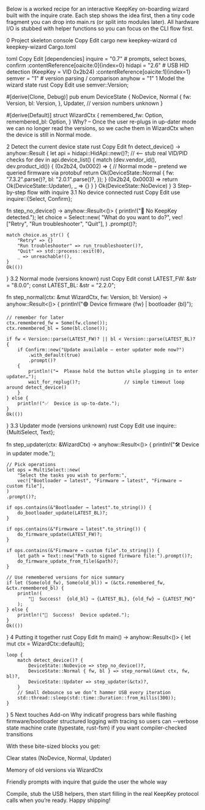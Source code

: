 Below is a worked recipe for an interactive KeepKey on-boarding wizard built with the inquire crate. Each step shows the idea first, then a tiny code fragment you can drop into main.rs (or split into modules later). All hardware I/O is stubbed with helper functions so you can focus on the CLI flow first.

0 Project skeleton
console
Copy
Edit
cargo new keepkey-wizard
cd keepkey-wizard
Cargo.toml

toml
Copy
Edit
[dependencies]
inquire  = "0.7"      # prompts, select boxes, confirm    :contentReference[oaicite:0]{index=0}
hidapi   = "2.6"      # USB HID detection (KeepKey = VID 0x2b24)   :contentReference[oaicite:1]{index=1}
semver   = "1"        # version parsing / comparison
anyhow   = "1"
1 Model the wizard state
rust
Copy
Edit
use semver::Version;

#[derive(Clone, Debug)]
pub enum DeviceState {
NoDevice,
Normal {
fw: Version,
bl: Version,
},
Updater,         // version numbers unknown
}

#[derive(Default)]
struct WizardCtx {
remembered_fw: Option<Version>,
remembered_bl: Option<Version>,
}
Why? – Once the user re-plugs in up-dater mode we can no longer read the versions, so we cache them in WizardCtx when the device is still in Normal mode.

2 Detect the current device state
rust
Copy
Edit
fn detect_device() -> anyhow::Result<DeviceState> {
let api = hidapi::HidApi::new()?;          // <-- stub real VID/PID checks
for dev in api.device_list() {
match (dev.vendor_id(), dev.product_id()) {
(0x2b24, 0x0002) => {
// Normal mode – pretend we queried firmware via protobuf
return Ok(DeviceState::Normal {
fw: "7.3.2".parse()?,
bl: "2.0.1".parse()?,
});
}
(0x2b24, 0x0003) => return Ok(DeviceState::Updater),
_ => {}
}
}
Ok(DeviceState::NoDevice)
}
3 Step-by-step flow with inquire
3.1 No device connected
rust
Copy
Edit
use inquire::{Select, Confirm};

fn step_no_device() -> anyhow::Result<()> {
println!("🔌  No KeepKey detected.");
let choice = Select::new(
"What do you want to do?",
vec!["Retry", "Run troubleshooter", "Quit"],
)
.prompt()?;

    match choice.as_str() {
        "Retry" => {}
        "Run troubleshooter" => run_troubleshooter()?,
        "Quit" => std::process::exit(0),
        _ => unreachable!(),
    }
    Ok(())
}
3.2 Normal mode (versions known)
rust
Copy
Edit
const LATEST_FW: &str = "8.0.0";
const LATEST_BL: &str = "2.2.0";

fn step_normal(ctx: &mut WizardCtx, fw: Version, bl: Version) -> anyhow::Result<()> {
println!("🟢  Device firmware {fw} | bootloader {bl}");

    // remember for later
    ctx.remembered_fw = Some(fw.clone());
    ctx.remembered_bl = Some(bl.clone());

    if fw < Version::parse(LATEST_FW)? || bl < Version::parse(LATEST_BL)? {
        if Confirm::new("Update available – enter updater mode now?")
            .with_default(true)
            .prompt()?
        {
            println!("➡️  Please hold the button while plugging in to enter updater…");
            wait_for_replug()?;                // simple timeout loop around detect_device()
        }
    } else {
        println!("✅  Device is up-to-date.");
    }
    Ok(())
}
3.3 Updater mode (versions unknown)
rust
Copy
Edit
use inquire::{MultiSelect, Text};

fn step_updater(ctx: &WizardCtx) -> anyhow::Result<()> {
println!("🛠  Device in updater mode.");

    // Pick operations
    let ops = MultiSelect::new(
        "Select the tasks you wish to perform:",
        vec!["Bootloader → latest", "Firmware → latest", "Firmware → custom file"],
    )
    .prompt()?;

    if ops.contains(&"Bootloader → latest".to_string()) {
        do_bootloader_update(LATEST_BL)?;
    }

    if ops.contains(&"Firmware → latest".to_string()) {
        do_firmware_update(LATEST_FW)?;
    }

    if ops.contains(&"Firmware → custom file".to_string()) {
        let path = Text::new("Path to signed firmware file:").prompt()?;
        do_firmware_update_from_file(&path)?;
    }

    // Use remembered versions for nice summary
    if let (Some(old_fw), Some(old_bl)) = (&ctx.remembered_fw, &ctx.remembered_bl) {
        println!(
            "🎉  Success!  {old_bl} → {LATEST_BL}, {old_fw} → {LATEST_FW}"
        );
    } else {
        println!("🎉  Success!  Device updated.");
    }
    Ok(())
}
4 Putting it together
rust
Copy
Edit
fn main() -> anyhow::Result<()> {
let mut ctx = WizardCtx::default();

    loop {
        match detect_device()? {
            DeviceState::NoDevice => step_no_device()?,
            DeviceState::Normal { fw, bl } => step_normal(&mut ctx, fw, bl)?,
            DeviceState::Updater => step_updater(&ctx)?,
        }
        // Small debounce so we don’t hammer USB every iteration
        std::thread::sleep(std::time::Duration::from_millis(300));
    }
}
5 Next touches
Add-on	Why
indicatif progress bars while flashing firmware/bootloader
structured logging with tracing so users can --verbose
state machine crate (typestate, rust-fsm) if you want compiler-checked transitions

With these bite-sized blocks you get:

Clear states (NoDevice, Normal, Updater)

Memory of old versions via WizardCtx

Friendly prompts with inquire that guide the user the whole way

Compile, stub the USB helpers, then start filling in the real KeepKey protocol calls when you’re ready. Happy shipping!